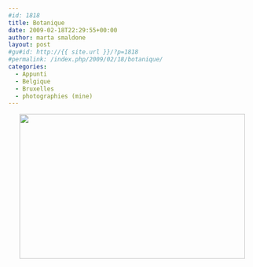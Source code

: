 ```yaml
---
#id: 1818
title: Botanique
date: 2009-02-18T22:29:55+00:00
author: marta smaldone
layout: post
#gu#id: http://{{ site.url }}/?p=1818
#permalink: /index.php/2009/02/18/botanique/
categories:
  - Appunti
  - Belgique
  - Bruxelles
  - photographies (mine)
---
```

<p style="text-align: center;">
  <img class="aligncenter  wp-image-2172" title="00022" src="{{ site.url }}/images/uploads/2009/02/00022.jpg" alt="" width="459" height="294" srcset="{{ site.url }}/images/uploads/2009/02/00022.jpg 510w, {{ site.url }}/images/uploads/2009/02/00022-300x192.jpg 300w" sizes="(max-width: 459px) 100vw, 459px" />
</p>